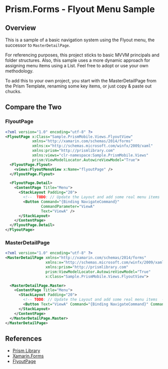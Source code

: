 # Prism.Forms - Flyout Menu Sample

## Overview

This is a sample of a basic navigation system using the Flyout menu, the successor to `MasterDetailPage`.

For referencing purposes, this project sticks to basic MVVM principals and folder structures. Also, this sample uses a more dynamic approach for assigning menu items using a List. Feel free to adopt or use your own methodology.

To add this to your own project, you start with the MasterDetailPage from the Prism Template, renaming some key items, or just copy & paste out chucks.

## Compare the Two

### FlyoutPage

```xml
<?xml version="1.0" encoding="utf-8" ?>
<FlyoutPage x:Class="Sample.PrismMobile.Views.FlyoutView"
            xmlns="http://xamarin.com/schemas/2014/forms"
            xmlns:x="http://schemas.microsoft.com/winfx/2009/xaml"
            xmlns:prism="http://prismlibrary.com"
            xmlns:views="clr-namespace:Sample.PrismMobile.Views"
            prism:ViewModelLocator.AutowireViewModel="True">
  <FlyoutPage.Flyout>
    <views:FlyoutMenuView x:Name="flyoutPage" />
  </FlyoutPage.Flyout>

  <FlyoutPage.Detail>
    <ContentPage Title="Menu">
      <StackLayout Padding="20">
        <!--  TODO: // Update the Layout and add some real menu items  -->
        <Button Command="{Binding NavigateCommand}"
                CommandParameter="ViewA"
                Text="ViewA" />
      </StackLayout>
    </ContentPage>
  </FlyoutPage.Detail>
</FlyoutPage>
```

### MasterDetailPage

```xml
<?xml version="1.0" encoding="utf-8" ?>
<MasterDetailPage xmlns="http://xamarin.com/schemas/2014/forms"
                  xmlns:x="http://schemas.microsoft.com/winfx/2009/xaml"
                  xmlns:prism="http://prismlibrary.com"
                  prism:ViewModelLocator.AutowireViewModel="True"
                  x:Class="Sample.PrismMobile.Views.FlyoutView">

  <MasterDetailPage.Master>
    <ContentPage Title="Menu">
      <StackLayout Padding="20">
        <!-- TODO: // Update the Layout and add some real menu items  -->
        <Button Text="ViewA" Command="{Binding NavigateCommand}" CommandParameter="ViewA" />
      </StackLayout>
    </ContentPage>
  </MasterDetailPage.Master>
</MasterDetailPage>
```

## References

* [Prism Library](https://github.com/PrismLibrary/Prism)
* [Xamarin.Forms](https://github.com/xamarin/Xamarin.Forms)
* [FlyoutPage](https://docs.microsoft.com/en-us/xamarin/xamarin-forms/app-fundamentals/navigation/flyoutpage)